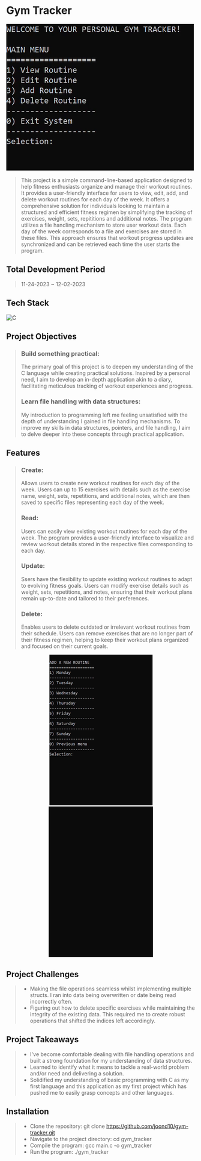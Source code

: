 # Gym Tracker

 <img src="assets/menu-selection.gif" alt="main menu"/>

> This project is a simple command-line-based application designed to help fitness enthusiasts organize and manage their workout routines. It provides a user-friendly interface for users to view, edit, add, and delete workout routines for each day of the week. It offers a comprehensive solution for individuals looking to maintain a structured and efficient fitness regimen by simplifying the tracking of exercises, weight, sets, repititions and additional notes. The program utilizes a file handling mechanism to store user workout data. Each day of the week corresponds to a file and exercises are stored in these files. This approach ensures that workout progress updates are synchronized and can be retrieved each time the user starts the program.

## Total Development Period

> 11-24-2023 ~ 12-02-2023

## Tech Stack

![C](https://img.shields.io/badge/c-%2300599C.svg?style=flat&logo=c&logoColor=white)

## Project Objectives

> ### Build something practical:
>
> The primary goal of this project is to deepen my understanding of the C language while creating practical solutions. Inspired by a personal need, I aim to develop an in-depth application akin to a diary, facilitating meticulous tracking of workout experiences and progress.
>
> ### Learn file handling with data structures:
>
> My introduction to programming left me feeling unsatisfied with the depth of understanding I gained in file handling mechanisms. To improve my skills in data structures, pointers, and file handling, I aim to delve deeper into these concepts through practical application.

## Features

> ### Create:
>
> Allows users to create new workout routines for each day of the week. Users can up to 15 exercises with details such as the exercise name, weight, sets, repetitions, and additional notes, which are then saved to specific files representing each day of the week.
>
> ### Read:
>
> Users can easily view existing workout routines for each day of the week. The program provides a user-friendly interface to visualize and review workout details stored in the respective files corresponding to each day.
>
> ### Update:
>
> Ssers have the flexibility to update existing workout routines to adapt to evolving fitness goals. Users can modify exercise details such as weight, sets, repetitions, and notes, ensuring that their workout plans remain up-to-date and tailored to their preferences.
>
> ### Delete:
>
> Enables users to delete outdated or irrelevant workout routines from their schedule. Users can remove exercises that are no longer part of their fitness regimen, helping to keep their workout plans organized and focused on their current goals.

<p align="center">
  <img src="assets/create.gif" height="400" alt="add exercise"/>
  <img src="assets/editing.gif" height="400" alt="edit exercise"/>

</p>

## Project Challenges

> - Making the file operations seamless whilst implementing multiple structs. I ran into data being overwritten or date being read incorrectly often.
> - Figuring out how to delete specific exercises while maintaining the integrity of the existing data. This required me to create robust operations that shifted the indices left accordingly.

## Project Takeaways

> - I've become comfortable dealing with file handling operations and built a strong foundation for my understanding of data structures.
> - Learned to identify what it means to tackle a real-world problem and/or need and delivering a solution.
> - Solidified my understanding of basic programming with C as my first language and this application as my first project which has pushed me to easily grasp concepts and other languages.

## Installation

> - Clone the repository: git clone https://github.com/joond10/gym-tracker.git
> - Navigate to the project directory: cd gym_tracker
> - Compile the program: gcc main.c -o gym_tracker
> - Run the program: ./gym_tracker
